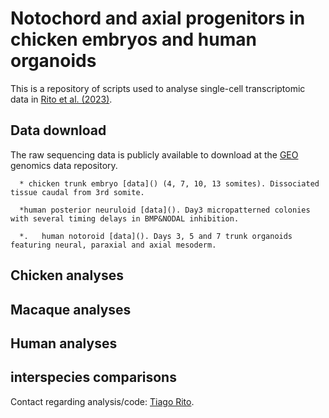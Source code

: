 


# Notochord and axial progenitors in chicken embryos and human organoids
This is a repository of scripts used to analyse single-cell transcriptomic data in [Rito et al. (2023)](https://www.biorxiv.org/content/10.1101/2023.02.27.530267v1).


## Data download

 The raw sequencing data is publicly available to download at the [GEO](https://www.ncbi.nlm.nih.gov/geo/info/download.html) genomics data repository.

      * chicken trunk embryo [data]() (4, 7, 10, 13 somites). Dissociated tissue caudal from 3rd somite. 

      *human posterior neuruloid [data](). Day3 micropatterned colonies with several timing delays in BMP&NODAL inhibition.

      *.   human notoroid [data](). Days 3, 5 and 7 trunk organoids featuring neural, paraxial and axial mesoderm.

## Chicken analyses

## Macaque analyses

## Human analyses

## interspecies comparisons





Contact regarding analysis/code: [Tiago Rito](mailto:tiago.rito@crick.ac.uk).


